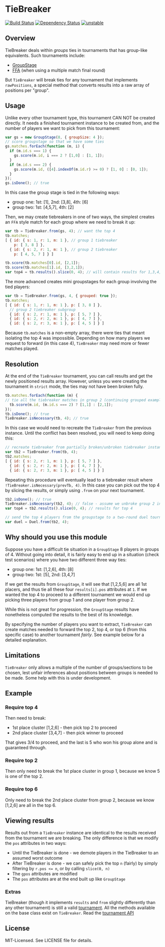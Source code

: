 # TieBreaker
[![Build Status](https://secure.travis-ci.org/clux/tiebreaker.png)](http://travis-ci.org/clux/tiebreaker)
[![Dependency Status](https://david-dm.org/clux/tiebreaker.png)](https://david-dm.org/clux/tiebreaker)
[![unstable](http://hughsk.github.io/stability-badges/dist/unstable.svg)](http://nodejs.org/api/documentation.html#documentation_stability_index)

## Overview
TieBreaker deals within _groups_ ties in tournaments that has group-like equivalents. Such tournaments include:

- [GroupStage](https://npmjs.org/package/groupstage)
- [FFA](https://npmjs.org/package/ffa) (when using a multiple match final round)

But `TieBreaker` will break ties for any tournament that implements `rawPositions`, a special method that converts results into a raw array of positions per "group".

## Usage
Unlike every other tournament type, this tournament CAN NOT be created directly. It needs a finished tournament instance to be created from, and the number of players we want to pick from this tournament:

```js
var gs = new GroupStage(8, { groupSize: 4 });
// score groupstage so that we have some ties
gs.matches.forEach(function (m, i) {
  if (m.id.s === 1) {
    gs.score(m.id, i === 2 ? [1,0] : [1, 1]);
  }
  if (m.id.s === 2) {
    gs.score(m.id, ([4].indexOf(m.id.r) >= 0) ? [1, 0] : [0, 1]);
  }
});
gs.isDone(); // true
```

In this case the group stage is tied in the following ways:

- group one: 1st: [1], 2nd: [3,8], 4th: [6]
- group two: 1st: [4,5,7], 4th: [2]

Then, we may create tiebreakers in one of two ways, the simplest creates an `FFA` style match for each group where we need to break it up:

```js
var tb = TieBreaker.from(gs, 4); // want the top 4
tb.matches;
[ { id: { s: 1, r: 1, m: 1 }, // group 1 tiebreaker
    p: [ 3, 8 ] },
  { id: { s: 2, r: 1, m: 1 }, // group 2 tiebreaker
    p: [ 4, 5, 7 ] } ]

tb.score(tb.matches[0].id, [2,1]);
tb.score(tb.matches[1].id, [3,2,1]);
var top4 = tb.results().slice(0, 4); // will contain results for 1,3,4,5
```

The more advanced creates mini groupstages for each group involving the tied players:

```js
var tb = TieBreaker.from(gs, 4, { grouped: true });
tb.matches;
[ { id: { s: 1, r: 1, m: 1 }, p: [ 3, 8 ] },
  // group 2 tiebreaker subgroup
  { id: { s: 2, r: 1, m: 1 }, p: [ 5, 7 ] },
  { id: { s: 2, r: 2, m: 1 }, p: [ 4, 7 ] },
  { id: { s: 2, r: 3, m: 1 }, p: [ 4, 5 ] } ]
```

Because `tb.matches` is a non-empty array, there were ties that meant isolating the top 4 was impossible. Depending on how many players we request to forward (in this case 4), `TieBreaker` may need more or fewer matches played.

## Resolution
At the end of the `TieBreaker` tournament, you can call results and get the newly positioned results array. However, unless you were creating the tournament in `strict` mode, the ties may not have been broken fully.

```js
tb.matches.forEach(function (m) {
// tie all the tiebreaker matches in group 2 (continuing grouped example)
  tb.score(m.id, (m.id.s === 2) ? [1,1] : [2,1]);
});
tb.isDone(); // true
TieBreaker.isNecessary(tb, 4); // true
```

In this case we would need to recreate the `TieBreaker` from the previous instance. Until the conflict has been resolved, you will need to keep doing this:

```js
// recreate tiebreaker from partially broken/unbroken tiebreaker instance
var tb2 = TieBreaker.from(tb, 4);
tb2.matches;
[ { id: { s: 2, r: 1, m: 1 }, p: [ 5, 7 ] },
  { id: { s: 2, r: 2, m: 1 }, p: [ 4, 7 ] },
  { id: { s: 2, r: 3, m: 1 }, p: [ 4, 5 ] } ]
```

Repeating this procedure will eventually lead to a tiebreaker result where `!TieBreaker.isNecessary(prevTb, 4)`. In this case you can pick out the top 4 by slicing the results, or simply using `.from` on your next tournament.

```js
tb2.isDone(); // true
TieBreaker.isNecessary(tb2, 4); // false - assume we unbroke group 2 in tb2
var top4 = tb2.results().slice(0, 4); // results for top 4

// send the top 4 players from the groupstage to a two-round duel tournament
var duel = Duel.from(tb2, 4);
```

## Why should you use this module
Suppose you have a difficult tie situation in a `GroupStage` 8 players in groups of 4. Without going into detail, it is fairly easy to end up in a situation (check test scenarios) where you have two different three way ties:

- group one: 1st: [1,2,6], 4th: [8]
- group two: 1st: [5], 2nd: [3,4,7]

If we get the results from `GroupStage`, it will see that [1,2,5,6] are all 1st placers, and thus tie all these four `results[i].pos` attributes at `1`.
If we wanted the top 4 to proceed to a different tournament we would end up picking three players from group 1 and one player from group 2.

While this is not great for progression, the `GroupStage` results have nonetheless computed the results to the best of its knowledge.

By specifying the number of players you want to extract, `TieBreaker` can create matches needed to forward the top 2, top 4, or top 6 (from this specific case) to another tournament _fairly_. See example below for a detailed explanation.

## Limitations
`TieBreaker` only allows a multiple of the number of groups/sections to be chosen, lest unfair inferences about positions between groups is needed to be made. Some help with this is under development.

## Example
### Require top 4
Then need to break:

- 1st place cluster [1,2,6] - then pick top 2 to proceed
- 2nd place cluster [3,4,7] - then pick winner to proceed

That gives 3/4 to proceed, and the last is 5 who won his group alone and is guaranteed through.

### Require top 2
Then only need to break the 1st place cluster in group 1, because we know 5 is one of the top 2.

### Require top 6
Only need to break the 2nd place cluster from group 2, because we know [1,2,6] are all in the top 6.

## Viewing results
Results out from a `TieBreaker` instance are identical to the results received from the tournament we are breaking. The only difference is that we modify the `pos` attributes in two ways:

- Until the TieBreaker is done - we demote players in the TieBreaker to an assumed worst outcome
- After TieBreaker is done - we can safely pick the top `n` (fairly) by simply filtering by `r.pos <= n`, or by calling `slice(0, n)`
- The `gpos` attributes are modified
- The `pos` attributes are at the end built up like `GroupStage`

### Extras
TieBreaker (though it implements `results` and `from` slightly differently than any other tournament) is still a valid [tournament](https://npmjs.org/package/tournament). All the methods available on the base class exist on `TieBreaker`. Read the [tournament API](https://github.com/clux/tournament/master/blob/doc/base.md)

## License
MIT-Licensed. See LICENSE file for details.
